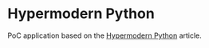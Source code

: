 # Hypermodern Python

PoC application based on the [Hypermodern Python](https://cjolowicz.github.io/posts/hypermodern-python-01-setup) article. 
